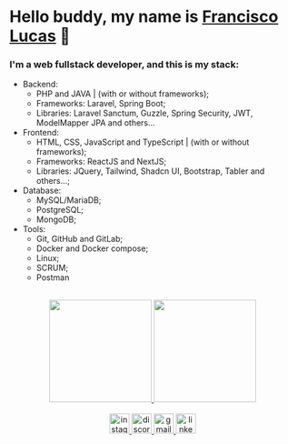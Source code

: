 # Hello buddy, my name is [Francisco Lucas](https://www.linkedin.com/in/francisco-lucas-199982265/)  👋

### I'm a web fullstack developer, and this is my stack:

- Backend:
  - PHP and JAVA | (with or without frameworks);
  - Frameworks: Laravel, Spring Boot;
  - Libraries: Laravel Sanctum, Guzzle, Spring Security, JWT, ModelMapper JPA and others...
- Frontend:
  - HTML, CSS, JavaScript and TypeScript | (with or without frameworks);
  - Frameworks: ReactJS and NextJS;
  - Libraries: JQuery, Tailwind, Shadcn UI, Bootstrap, Tabler and others...;
- Database:
  - MySQL/MariaDB;
  - PostgreSQL;
  - MongoDB;
- Tools:
  - Git, GitHub and GitLab;
  - Docker and Docker compose;
  - Linux;
  - SCRUM;
  - Postman

<br>

<div align="center">
    <a href="https://github.com/Fco-Lucas">
    <img height="180em" src="https://github-readme-stats.vercel.app/api?username=Fco-Lucas&show_icons=true&theme=dracula&include_all_commits=true&count_private=true"/>
    <img height="180em" src="https://github-readme-stats.vercel.app/api/top-langs/?username=Fco-Lucas&layout=compact&langs_count=7&theme=dracula"/>
</div>

<br>

<div align="center"> 
  <a href="https://www.instagram.com/l.almeida_m/" target="_blank">
    <img src="https://img.shields.io/static/v1?message=Instagram&logo=instagram&label=&color=E4405F&logoColor=white&labelColor=&style=for-the-badge" height="35" alt="instagram logo"  />
  </a>
  <a href="https://discord.com/users/163422136889769984" target="_blank">
    <img src="https://img.shields.io/static/v1?message=Discord&logo=discord&label=&color=7289DA&logoColor=white&labelColor=&style=for-the-badge" height="35" alt="discord logo"  />
  </a>
  <a href="mailto:fcolucasmaia@gmail.com" target="_blank">
    <img src="https://img.shields.io/static/v1?message=Gmail&logo=gmail&label=&color=D14836&logoColor=white&labelColor=&style=for-the-badge" height="35" alt="gmail logo"  />
  </a>
  <a href="https://www.linkedin.com/in/francisco-lucas-199982265/" target="_blank">
    <img src="https://img.shields.io/static/v1?message=LinkedIn&logo=linkedin&label=&color=0077B5&logoColor=white&labelColor=&style=for-the-badge" height="35" alt="linkedin logo"  />
  </a>  
</div>
